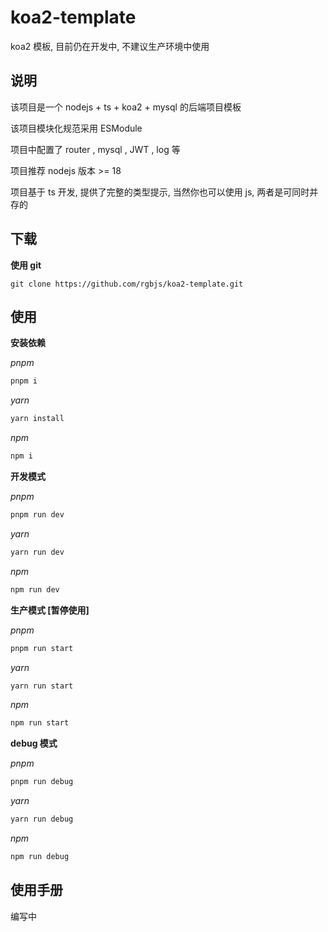 # koa2-template

koa2 模板, 目前仍在开发中, 不建议生产环境中使用

## 说明

该项目是一个 nodejs + ts + koa2 + mysql 的后端项目模板

该项目模块化规范采用 ESModule

项目中配置了 router , mysql , JWT , log 等

项目推荐 nodejs 版本 >= 18

项目基于 ts 开发, 提供了完整的类型提示, 当然你也可以使用 js, 两者是可同时并存的

## 下载

**使用 git**

```git
git clone https://github.com/rgbjs/koa2-template.git
```

## 使用

**安装依赖**

_pnpm_

```cmd
pnpm i
```

_yarn_

```cmd
yarn install
```

_npm_

```cmd
npm i
```

**开发模式**

_pnpm_

```cmd
pnpm run dev
```

_yarn_

```cmd
yarn run dev
```

_npm_

```cmd
npm run dev
```

**生产模式 [暂停使用]**

_pnpm_

```cmd
pnpm run start
```

_yarn_

```cmd
yarn run start
```

_npm_

```cmd
npm run start
```

**debug 模式**

_pnpm_

```cmd
pnpm run debug
```

_yarn_

```cmd
yarn run debug
```

_npm_

```cmd
npm run debug
```

## 使用手册

编写中
